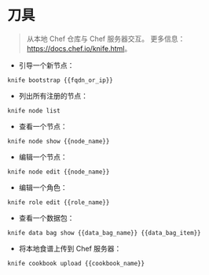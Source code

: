 # 刀具

> 从本地 Chef 仓库与 Chef 服务器交互。
> 更多信息：<https://docs.chef.io/knife.html>。

- 引导一个新节点：

`knife bootstrap {{fqdn_or_ip}}`

- 列出所有注册的节点：

`knife node list`

- 查看一个节点：

`knife node show {{node_name}}`

- 编辑一个节点：

`knife node edit {{node_name}}`

- 编辑一个角色：

`knife role edit {{role_name}}`

- 查看一个数据包：

`knife data bag show {{data_bag_name}} {{data_bag_item}}`

- 将本地食谱上传到 Chef 服务器：

`knife cookbook upload {{cookbook_name}}`